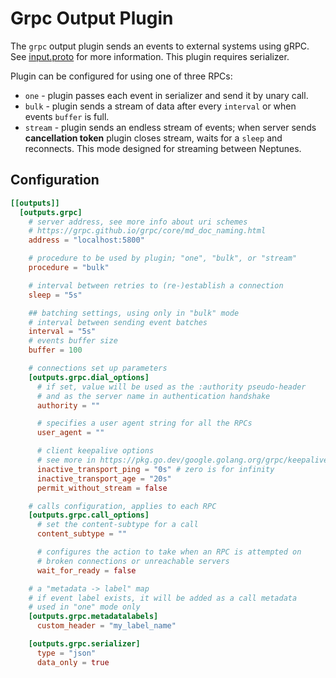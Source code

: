# Grpc Output Plugin

The `grpc` output plugin sends an events to external systems using gRPC. See [input.proto](../../common/grpc/input.proto) for more information. This plugin requires serializer.

Plugin can be configured for using one of three RPCs:
 - `one` - plugin passes each event in serializer and send it by unary call.
 - `bulk` - plugin sends a stream of data after every `interval` or when events `buffer` is full.
 - `stream` - plugin sends an endless stream of events; when server sends **cancellation token** plugin closes stream, waits for a `sleep` and reconnects. This mode designed for streaming between Neptunes.

## Configuration
```toml
[[outputs]]
  [outputs.grpc]
    # server address, see more info about uri schemes
    # https://grpc.github.io/grpc/core/md_doc_naming.html
    address = "localhost:5800"

    # procedure to be used by plugin; "one", "bulk", or "stream"
    procedure = "bulk"

    # interval between retries to (re-)establish a connection
    sleep = "5s"

    ## batching settings, using only in "bulk" mode
    # interval between sending event batches
    interval = "5s"
    # events buffer size
    buffer = 100

    # connections set up parameters
    [outputs.grpc.dial_options]
      # if set, value will be used as the :authority pseudo-header 
      # and as the server name in authentication handshake
      authority = ""

      # specifies a user agent string for all the RPCs
      user_agent = ""

      # client keepalive options
      # see more in https://pkg.go.dev/google.golang.org/grpc/keepalive#ClientParameters
      inactive_transport_ping = "0s" # zero is for infinity
      inactive_transport_age = "20s"
      permit_without_stream = false

    # calls configuration, applies to each RPC
    [outputs.grpc.call_options]
      # set the content-subtype for a call
      content_subtype = ""

      # configures the action to take when an RPC is attempted on 
      # broken connections or unreachable servers
      wait_for_ready = false

    # a "metadata -> label" map
    # if event label exists, it will be added as a call metadata
    # used in "one" mode only
    [outputs.grpc.metadatalabels]
      custom_header = "my_label_name"

    [outputs.grpc.serializer]
      type = "json"
      data_only = true
```

